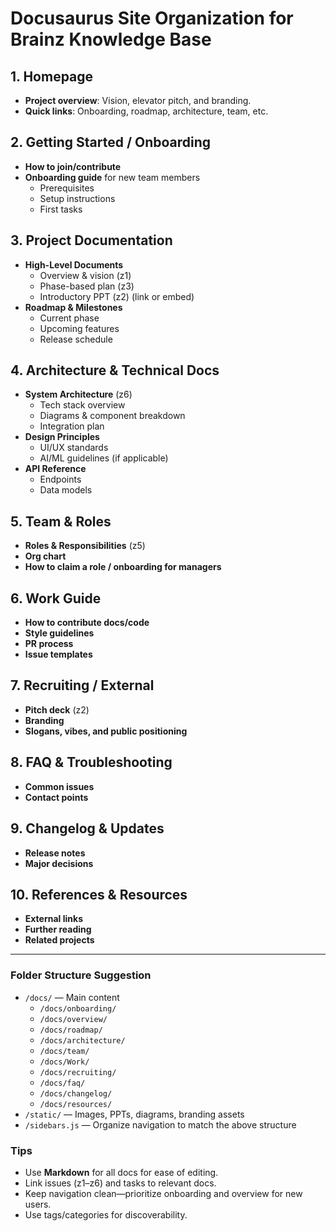 # Docusaurus Site Organization for Brainz Knowledge Base

## 1. Homepage
- **Project overview**: Vision, elevator pitch, and branding.
- **Quick links**: Onboarding, roadmap, architecture, team, etc.

## 2. Getting Started / Onboarding
- **How to join/contribute**
- **Onboarding guide** for new team members
    - Prerequisites
    - Setup instructions
    - First tasks

## 3. Project Documentation
- **High-Level Documents**
    - Overview & vision (z1)
    - Phase-based plan (z3)
    - Introductory PPT (z2) (link or embed)
- **Roadmap & Milestones**
    - Current phase
    - Upcoming features
    - Release schedule

## 4. Architecture & Technical Docs
- **System Architecture** (z6)
    - Tech stack overview
    - Diagrams & component breakdown
    - Integration plan
- **Design Principles**
    - UI/UX standards
    - AI/ML guidelines (if applicable)
- **API Reference**
    - Endpoints
    - Data models

## 5. Team & Roles
- **Roles & Responsibilities** (z5)
- **Org chart**
- **How to claim a role / onboarding for managers**

## 6. Work Guide
- **How to contribute docs/code**
- **Style guidelines**
- **PR process**
- **Issue templates**

## 7. Recruiting / External
- **Pitch deck** (z2)
- **Branding**
- **Slogans, vibes, and public positioning**

## 8. FAQ & Troubleshooting
- **Common issues**
- **Contact points**

## 9. Changelog & Updates
- **Release notes**
- **Major decisions**

## 10. References & Resources
- **External links**
- **Further reading**
- **Related projects**

---

### Folder Structure Suggestion

- `/docs/` — Main content
    - `/docs/onboarding/`
    - `/docs/overview/`
    - `/docs/roadmap/`
    - `/docs/architecture/`
    - `/docs/team/`
    - `/docs/Work/`
    - `/docs/recruiting/`
    - `/docs/faq/`
    - `/docs/changelog/`
    - `/docs/resources/`
- `/static/` — Images, PPTs, diagrams, branding assets
- `/sidebars.js` — Organize navigation to match the above structure

### Tips
- Use **Markdown** for all docs for ease of editing.
- Link issues (z1–z6) and tasks to relevant docs.
- Keep navigation clean—prioritize onboarding and overview for new users.
- Use tags/categories for discoverability.